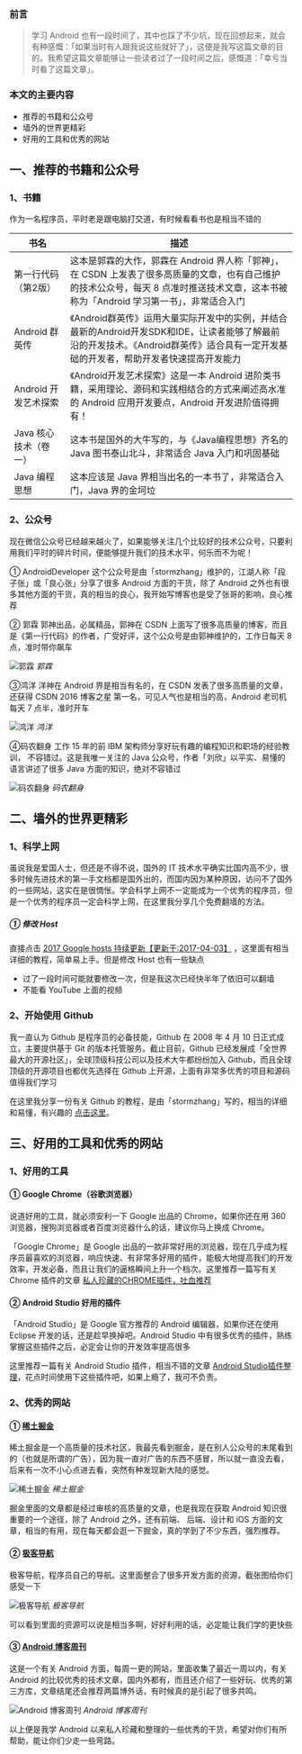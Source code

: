 ### 前言

> 学习 Android 也有一段时间了，其中也踩了不少坑，现在回想起来，就会有种感慨：「如果当时有人跟我说这些就好了」，这便是我写这篇文章的目的。我希望这篇文章能够让一些读者过了一段时间之后，感慨道：「幸亏当时看了这篇文章」。

### 本文的主要内容

*   推荐的书籍和公众号
*   墙外的世界更精彩
*   好用的工具和优秀的网站

## 一、推荐的书籍和公众号

### 1、书籍

作为一名程序员，平时老是跟电脑打交道，有时候看看书也是相当不错的

| 书名 | 描述 |
| --- | --- |
| 第一行代码（第2版） | 这本是郭霖的大作，郭霖在 Android 界人称「郭神」，在 CSDN 上发表了很多高质量的文章，也有自己维护的技术公众号，每天 8 点准时推送技术文章，这本书被称为「Android 学习第一书」，非常适合入门 |
| Android 群英传 | 《Android群英传》运用大量实际开发中的实例，并结合最新的Android开发SDK和IDE，让读者能够了解最前沿的开发技术。《Android群英传》适合具有一定开发基础的开发者，帮助开发者快速提高开发能力 |
| Android 开发艺术探索 | 《Android开发艺术探索》这是一本 Android 进阶类书籍，采用理论、源码和实践相结合的方式来阐述高水准的 Android 应用开发要点，Android 开发进阶值得拥有！ |
| Java 核心技术（卷一） | 这本书是国外的大牛写的，与《Java编程思想》齐名的 Java 图书泰山北斗，非常适合 Java 入门和巩固基础 |
| Java 编程思想 | 这本应该是 Java 界相当出名的一本书了，非常适合入门，Java 界的金坷垃 |

### 2、公众号

现在微信公众号已经越来越火了，如果能够关注几个比较好的技术公众号，只要利用我们平时的碎片时间，便能够提升我们的技术水平，何乐而不为呢！

① AndroidDeveloper 这个公众号是由「stormzhang」维护的，江湖人称「段子张」或「良心张」分享了很多 Android 方面的干货，除了 Android 之外也有很多其他方面的干货，真的相当的良心，我开始写博客也是受了张哥的影响，良心推荐

② 郭霖 郭神出品，必属精品，郭神在 CSDN 上面写了很多高质量的博客，而且是《第一行代码》的作者，广受好评，这个公众号是由郭神维护的，工作日每天 8 点，准时带你飙车

![郭霖](https://user-gold-cdn.xitu.io/2017/9/11/a8a14aaeaa48e5b0dd59be52c4753021?imageView2/0/w/1280/h/960)
*郭霖*

③鸿洋 洋神在 Android 界是相当有名的，在 CSDN 发表了很多高质量的文章，还获得 CSDN 2016 博客之星 第一名，可见人气也是相当的高，Android 老司机每天 7 点半，准时开车

![鸿洋](https://user-gold-cdn.xitu.io/2017/9/11/e7ba4ce745c702e7ce38a0a2b5b90edf?imageView2/0/w/1280/h/960)
*鸿洋*

④码农翻身 工作 15 年的前 IBM 架构师分享好玩有趣的编程知识和职场的经验教训， 不容错过。这是我唯一关注的 Java 公众号，作者「刘欣」以平实、易懂的语言讲述了很多 Java 方面的知识，绝对不容错过

![码农翻身](https://user-gold-cdn.xitu.io/2017/9/11/fb15dc33a3f457658273e2aa75d2228a?imageView2/0/w/1280/h/960)
*码农翻身*

## 二、墙外的世界更精彩

### 1、科学上网

虽说我是爱国人士，但还是不得不说，国外的 IT 技术水平确实比国内高不少，很多时候先进技术的第一手文档都是国外出的，而国内因为某种原因，访问不了国外的一些网站，这实在是很惆怅。学会科学上网不一定能成为一个优秀的程序员，但是一个优秀的程序员一定会科学上网，在这里我分享几个免费翻墙的方法。

##### ① 修改 Host

直接点击 [2017 Google hosts 持续更新【更新于:2017-04-03】](https://link.juejin.im/?target=https%3A%2F%2Flaod.cn%2Fhosts%2F2017-google-hosts.html) ，这里面有相当详细的教程，简单易上手。但是修改 Host 也有一些缺点

*   过了一段时间可能就要修改一次，但是我这次已经快半年了依旧可以翻墙
*   不能看 YouTube 上面的视频

### 2、开始使用 Github

我一直认为 Github 是程序员的必备技能，Github 在 2008 年 4 月 10 日正式成立，主要提供基于 Git 的版本托管服务。截止目前，Github 已经发展成「全世界最大的开源社区」，全球顶级科技公司以及技术大牛都纷纷加入 Github，而且全球顶级的开源项目也都优先选择在 Github 上开源，上面有非常多优秀的项目和源码值得我们学习

在这里我分享一份有关 Github 的教程，是由「stormzhang」写的，相当的详细和易懂，有兴趣的 [点击这里](https://link.juejin.im/?target=http%3A%2F%2Fpan.baidu.com%2Fs%2F1gfn3U2v)。

## 三、好用的工具和优秀的网站

### 1、好用的工具

#### ① Google Chrome（谷歌浏览器）

说道好用的工具，就必须安利一下 Google 出品的 Chrome，如果你还在用 360 浏览器，搜狗浏览器或者百度浏览器什么的话，建议你马上换成 Chrome。

「Google Chrome」是 Google 出品的一款非常好用的浏览器，现在几乎成为程序员最喜欢的浏览器，响应快速、有非常多好用的插件，能极大地提高我们的开发效率，开发必备，而且让我们的逼格瞬间上升一个档次。这里推荐一篇写有关 Chrome 插件的文章 [私人珍藏的CHROME插件，吐血推荐](https://link.juejin.im/?target=http%3A%2F%2Fstormzhang.com%2Fdevtools%2F2016%2F01%2F15%2Fgoogle-chrome-extension%2F)

#### ② Android Studio 好用的插件

「Android Studio」是 Google 官方推荐的 Android 编辑器，如果你还在使用 Eclipse 开发的话，还是趁早换掉吧。Android Studio 中有很多优秀的插件，熟练掌握这些插件之后，必定会让你的开发效率提高很多

这里推荐一篇有关 Android Studio 插件，相当不错的文章
[Android Studio插件整理](https://link.juejin.im/?target=https%3A%2F%2Fydmmocoo.github.io%2F2016%2F06%2F28%2FAndroid-Studio%25E6%258F%2592%25E4%25BB%25B6%25E6%2595%25B4%25E7%2590%2586%2F)，花点时间使用下这些插件吧，如果上瘾了，我可不负责。

### 2、优秀的网站

#### ① [稀土掘金](https://link.juejin.im/?target=https%3A%2F%2Fjuejin.im%2F)

稀土掘金是一个高质量的技术社区，我最先看到掘金，是在别人公众号的末尾看到的（也就是所谓的广告），因为我一直对广告的东西不感冒，所以就一直没去看，后来有一次不小心点进去看，突然有种发现新大陆的感觉。

![稀土掘金](https://user-gold-cdn.xitu.io/2017/9/11/4f0a72c5803d854acb55ed0734a6d8b0?imageView2/0/w/1280/h/960)
*稀土掘金*

掘金里面的文章都是经过审核的高质量的文章，也是我现在获取 Android 知识很重要的一个途径，除了 Android 之外，还有前端、 后端、设计和 iOS 方面的文章，相当的有用，现在每天都会逛一下掘金，真的学到了不少东西，强烈推荐。

#### ② [极客导航](https://link.juejin.im/?target=http%3A%2F%2Fwww.jikedaohang.com%2F)

极客导航，程序员自己的导航。这里面整合了很多开发方面的资源，截张图给你们感受一下

![极客导航](https://user-gold-cdn.xitu.io/2017/9/11/6e29b26841426b945a4a185e1fc891bd?imageView2/0/w/1280/h/960)
*极客导航*

可以看到里面的资源可以说是相当多啊，好好利用的话，必定能让我们学的更快些

#### ③ [Android 博客周刊](https://link.juejin.im/?target=http%3A%2F%2Fwww.androidblog.cn%2Findex.php%2FIndex%2Findex%2Fp%2F1)

这是一个有关 Android 方面，每周一更的网站，里面收集了最近一周以内，有关 Android 的比较优秀的技术文章，国内外都有，而且还介绍了一些好玩、优秀的第三方库，文章结尾还会推荐两篇博外话，有时候真的是引起了很多共鸣。

![Android 博客周刊](https://user-gold-cdn.xitu.io/2017/9/11/5081d3fabdc92fb9a3819d987fd107a2?imageView2/0/w/1280/h/960)
*Android 博客周刊*

以上便是我学 Android 以来私人珍藏和整理的一些优秀的干货，希望对你们有所帮助，能让你们少走一些弯路。